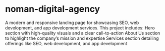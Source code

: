 # noman-digital-agency
A modern and responsive landing page for showcasing SEO, web development, and app development services.  This project includes:  Hero section with high-quality visuals and a clear call-to-action  About Us section to highlight the company’s mission and expertise  Services section detailing offerings like SEO, web development, and app development
